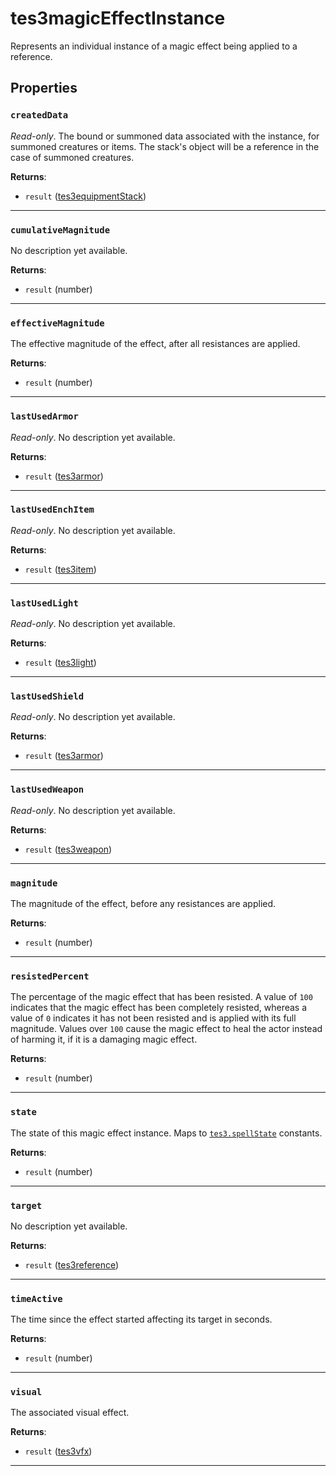 <!---
	This file is autogenerated. Do not edit this file manually. Your changes will be ignored.
	More information: https://github.com/MWSE/MWSE/tree/master/docs
-->

# tes3magicEffectInstance

Represents an individual instance of a magic effect being applied to a reference.

## Properties

### `createdData`

*Read-only*. The bound or summoned data associated with the instance, for summoned creatures or items. The stack's object will be a reference in the case of summoned creatures.

**Returns**:

* `result` ([tes3equipmentStack](../../types/tes3equipmentStack))

***

### `cumulativeMagnitude`

No description yet available.

**Returns**:

* `result` (number)

***

### `effectiveMagnitude`

The effective magnitude of the effect, after all resistances are applied.

**Returns**:

* `result` (number)

***

### `lastUsedArmor`

*Read-only*. No description yet available.

**Returns**:

* `result` ([tes3armor](../../types/tes3armor))

***

### `lastUsedEnchItem`

*Read-only*. No description yet available.

**Returns**:

* `result` ([tes3item](../../types/tes3item))

***

### `lastUsedLight`

*Read-only*. No description yet available.

**Returns**:

* `result` ([tes3light](../../types/tes3light))

***

### `lastUsedShield`

*Read-only*. No description yet available.

**Returns**:

* `result` ([tes3armor](../../types/tes3armor))

***

### `lastUsedWeapon`

*Read-only*. No description yet available.

**Returns**:

* `result` ([tes3weapon](../../types/tes3weapon))

***

### `magnitude`

The magnitude of the effect, before any resistances are applied.

**Returns**:

* `result` (number)

***

### `resistedPercent`

The percentage of the magic effect that has been resisted. A value of `100` indicates that the magic effect has been completely resisted, whereas a value of `0` indicates it has not been resisted and is applied with its full magnitude. Values over `100` cause the magic effect to heal the actor instead of harming it, if it is a damaging magic effect.

**Returns**:

* `result` (number)

***

### `state`

The state of this magic effect instance. Maps to [`tes3.spellState`](https://mwse.github.io/MWSE/references/spell-states/) constants.

**Returns**:

* `result` (number)

***

### `target`

No description yet available.

**Returns**:

* `result` ([tes3reference](../../types/tes3reference))

***

### `timeActive`

The time since the effect started affecting its target in seconds.

**Returns**:

* `result` (number)

***

### `visual`

The associated visual effect.

**Returns**:

* `result` ([tes3vfx](../../types/tes3vfx))

***

